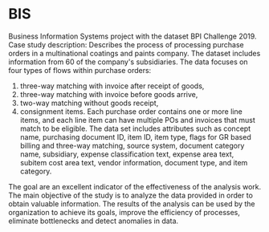# BIS
Business Information Systems project with the dataset BPI Challenge 2019.
Case study description:
Describes the process of processing purchase orders in a multinational coatings and paints company. The dataset includes information from 60 of the company's subsidiaries. The data focuses on four types of flows within purchase orders:
1) three-way matching with invoice after receipt of goods,
2) three-way matching with invoice before goods arrive,
3) two-way matching without goods receipt,
4) consignment items.
Each purchase order contains one or more line items, and each line item can have multiple POs and invoices that must match to be eligible.
The data set includes attributes such as concept name, purchasing document ID, item ID, item type, flags for GR based billing and three-way matching, source system, document category name, subsidiary, expense classification text, expense area text, subitem cost area text, vendor information, document type, and item category.

The goal are an excellent indicator of the effectiveness of the analysis work. The main objective of the study is to analyze the data provided in order to obtain valuable information. The results of the analysis can be used by the organization to achieve its goals, improve the efficiency of processes, eliminate bottlenecks and detect anomalies in data.
